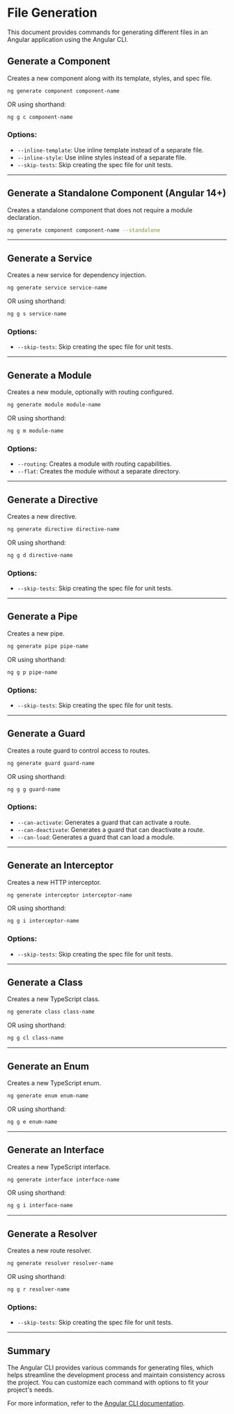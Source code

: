 # File Generation

This document provides commands for generating different files in an Angular application using the Angular CLI.

## Generate a Component

Creates a new component along with its template, styles, and spec file.

```bash
ng generate component component-name
```

OR using shorthand:

```bash
ng g c component-name
```

### Options:
- `--inline-template`: Use inline template instead of a separate file.
- `--inline-style`: Use inline styles instead of a separate file.
- `--skip-tests`: Skip creating the spec file for unit tests.

---

## Generate a Standalone Component (Angular 14+)

Creates a standalone component that does not require a module declaration.

```bash
ng generate component component-name --standalone
```

---

## Generate a Service

Creates a new service for dependency injection.

```bash
ng generate service service-name
```

OR using shorthand:

```bash
ng g s service-name
```

### Options:
- `--skip-tests`: Skip creating the spec file for unit tests.

---

## Generate a Module

Creates a new module, optionally with routing configured.

```bash
ng generate module module-name
```

OR using shorthand:

```bash
ng g m module-name
```

### Options:
- `--routing`: Creates a module with routing capabilities.
- `--flat`: Creates the module without a separate directory.

---

## Generate a Directive

Creates a new directive.

```bash
ng generate directive directive-name
```

OR using shorthand:

```bash
ng g d directive-name
```

### Options:
- `--skip-tests`: Skip creating the spec file for unit tests.

---

## Generate a Pipe

Creates a new pipe.

```bash
ng generate pipe pipe-name
```

OR using shorthand:

```bash
ng g p pipe-name
```

### Options:
- `--skip-tests`: Skip creating the spec file for unit tests.

---

## Generate a Guard

Creates a route guard to control access to routes.

```bash
ng generate guard guard-name
```

OR using shorthand:

```bash
ng g g guard-name
```

### Options:
- `--can-activate`: Generates a guard that can activate a route.
- `--can-deactivate`: Generates a guard that can deactivate a route.
- `--can-load`: Generates a guard that can load a module.

---

## Generate an Interceptor

Creates a new HTTP interceptor.

```bash
ng generate interceptor interceptor-name
```

OR using shorthand:

```bash
ng g i interceptor-name
```

### Options:
- `--skip-tests`: Skip creating the spec file for unit tests.

---

## Generate a Class

Creates a new TypeScript class.

```bash
ng generate class class-name
```

OR using shorthand:

```bash
ng g cl class-name
```

---

## Generate an Enum

Creates a new TypeScript enum.

```bash
ng generate enum enum-name
```

OR using shorthand:

```bash
ng g e enum-name
```

---

## Generate an Interface

Creates a new TypeScript interface.

```bash
ng generate interface interface-name
```

OR using shorthand:

```bash
ng g i interface-name
```

---

## Generate a Resolver

Creates a new route resolver.

```bash
ng generate resolver resolver-name
```

OR using shorthand:

```bash
ng g r resolver-name
```

### Options:
- `--skip-tests`: Skip creating the spec file for unit tests.

---

## Summary

The Angular CLI provides various commands for generating files, which helps streamline the development process and maintain consistency across the project. You can customize each command with options to fit your project's needs.

For more information, refer to the [Angular CLI documentation](https://angular.io/cli).